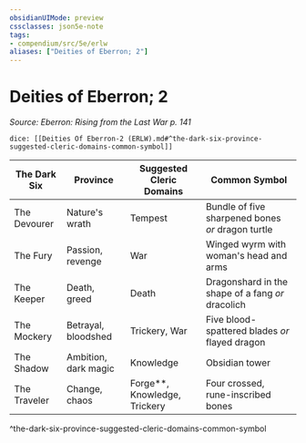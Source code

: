 ```yaml
---
obsidianUIMode: preview
cssclasses: json5e-note
tags:
- compendium/src/5e/erlw
aliases: ["Deities of Eberron; 2"]
---
```

# Deities of Eberron; 2
*Source: Eberron: Rising from the Last War p. 141* 

`dice: [[Deities Of Eberron-2 (ERLW).md#^the-dark-six-province-suggested-cleric-domains-common-symbol]]`

| The Dark Six | Province | Suggested Cleric Domains | Common Symbol |
|--------------|----------|--------------------------|---------------|
| The Devourer | Nature's wrath | Tempest | Bundle of five sharpened bones *or* dragon turtle |
| The Fury | Passion, revenge | War | Winged wyrm with woman's head and arms |
| The Keeper | Death, greed | Death | Dragonshard in the shape of a fang *or* dracolich |
| The Mockery | Betrayal, bloodshed | Trickery, War | Five blood-spattered blades *or* flayed dragon |
| The Shadow | Ambition, dark magic | Knowledge | Obsidian tower |
| The Traveler | Change, chaos | Forge**, Knowledge, Trickery | Four crossed, rune-inscribed bones |
^the-dark-six-province-suggested-cleric-domains-common-symbol
